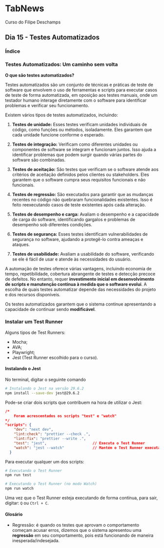# TabNews
Curso do Filipe Deschamps

## Dia 15 - Testes Automatizados

### Índice

### Testes Automatizados: Um caminho sem volta

**O que são testes automatizados?**

Testes automatizados são um conjunto de técnicas e práticas de teste de software que envolvem o uso de ferramentas e scripts para executar casos de teste de forma automatizada, em oposição aos testes manuais, onde um testador humano interage diretamente com o software para identificar problemas e verificar seu funcionamento.

Existem vários tipos de testes automatizados, incluindo:

1. **Testes de unidade:** Esses testes verificam unidades individuais de código, como funções ou métodos, isoladamente. Eles garantem que cada unidade funcione conforme o esperado.

2. **Testes de integração:** Verificam como diferentes unidades ou componentes de software se integram e funcionam juntos. Isso ajuda a identificar problemas que podem surgir quando várias partes do software são combinadas.

3. **Testes de aceitação:** São testes que verificam se o software atende aos critérios de aceitação definidos pelos clientes ou stakeholders. Eles garantem que o software cumpra seus requisitos funcionais e não funcionais.

4. **Testes de regressão:** São executados para garantir que as mudanças recentes no código não quebraram funcionalidades existentes. Isso é feito reexecutando casos de teste existentes após cada alteração.

5. **Testes de desempenho e carga:** Avaliam o desempenho e a capacidade de carga do software, identificando gargalos e problemas de desempenho sob diferentes condições.

6. **Testes de segurança:** Esses testes identificam vulnerabilidades de segurança no software, ajudando a protegê-lo contra ameaças e ataques.

7. **Testes de usabilidade:** Avaliam a usabilidade do software, verificando se ele é fácil de usar e atende às necessidades do usuário.

A automação de testes oferece várias vantagens, incluindo economia de tempo, repetibilidade, cobertura abrangente de testes e detecção precoce de defeitos. No entanto, requer **investimento inicial em desenvolvimento de scripts e manutenção contínua à medida que o software evolui**. A escolha de quais testes automatizar depende das necessidades do projeto e dos recursos disponíveis.

Os testes automatizados garantem que o sistema continue apresentando a capacidade de continuar sendo **modificável**.

### Instalar um Test Runner

Alguns tipos de Test Runners:

- Mocha;
- AVA;
- Playwright;
- Jest (Test Runner escolhido para o curso).

#### Instalando o Jest

No terminal, digitar o seguinte comando
```bash
# Instalando o Jest na versão 29.6.2
npm install --save-dev jest@29.6.2
```

Pode-se criar dois scripts que contribuem na hora de utilizar o Jest:
```json
/*
	Foram acrescentados os scripts "test" e "watch"
*/
"scripts": {
    "dev": "next dev",
    "lint:check": "prettier --check .",
    "lint:fix": "prettier --write .",
	"test": "jest",						// Executa o Test Runner
	"watch": "jest --watch"				// Mantém o Test Runner executando, para monitorar novas alterações que são feitas no sistema
  }
```

Para executar qualquer um dos scripts:
```bash
# Executando o Test Runner
npm run test

# Executando o Test Runner (no modo Watch)
npm run watch
```

Uma vez que o Test Runner esteja executando de forma contínua, para sair, digitar: `Q` ou `Ctrl + C`.

#### Glosário

- Regressão: é quando os testes que aprovam o comportamento começam acusar erros, dizemos que o sistema apresentou uma **regressão** em seu comportamento, pois está funcionando de maneira inesperada/indesejada.


